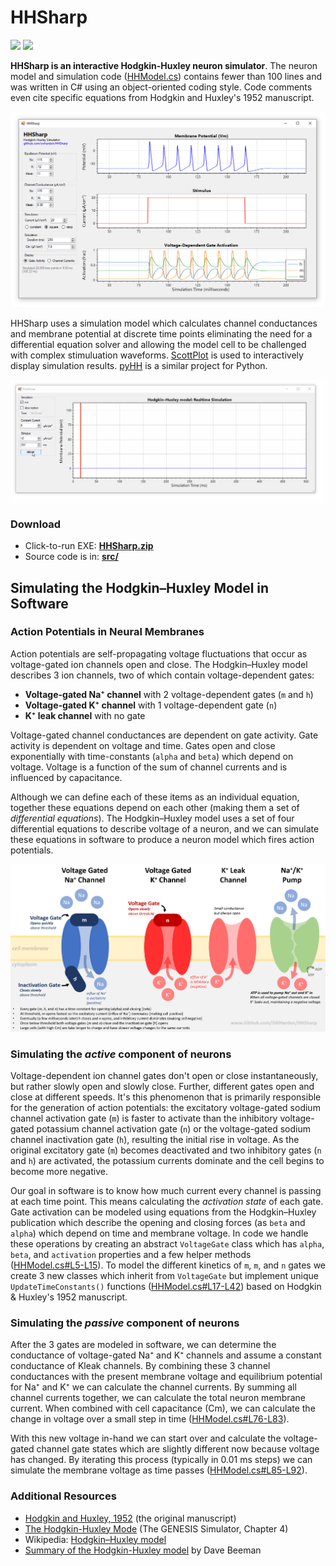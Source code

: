 # HHSharp

[![](https://img.shields.io/azure-devops/build/swharden/swharden/3?label=Build&logo=azure%20pipelines)](https://dev.azure.com/swharden/swharden/_build/latest?definitionId=3&branchName=master)
[![](https://img.shields.io/azure-devops/tests/swharden/swharden/3?label=Tests&logo=azure%20pipelines)](https://dev.azure.com/swharden/swharden/_build/latest?definitionId=3&branchName=master)

**HHSharp is an interactive Hodgkin-Huxley neuron simulator**. The neuron model and simulation code ([HHModel.cs](src/HHSharp/HHModel.cs)) contains fewer than 100 lines and was written in C# using an object-oriented coding style. Code comments even cite specific equations from Hodgkin and Huxley's 1952 manuscript.

![](dev/screenshot.png)

HHSharp uses a simulation model which calculates channel conductances and membrane potential at discrete time points eliminating the need for a differential equation solver and allowing the model cell to be challenged with complex stimuluation waveforms. [ScottPlot](https://github.com/swharden/ScottPlot) is used to interactively display simulation results. [pyHH](https://github.com/swharden/pyHH) is a similar project for Python.

![](dev/screenshot-realtime.gif)

### Download
* Click-to-run EXE: **[HHSharp.zip](/download/HHSharp.zip)**
* Source code is in: **[src/](/download/)**

## Simulating the Hodgkin–Huxley Model in Software

### Action Potentials in Neural Membranes
Action potentials are self-propagating voltage fluctuations that occur as voltage-gated ion channels open and close. The Hodgkin–Huxley model describes 3 ion channels, two of which contain voltage-dependent gates:
* **Voltage-gated Na⁺ channel** with 2 voltage-dependent gates (`m` and `h`)
* **Voltage-gated K⁺ channel** with 1 voltage-dependent gate (`n`)
* **K⁺ leak channel** with no gate

Voltage-gated channel conductances are dependent on gate activity. Gate activity is dependent on voltage and time. Gates open and close exponentially with time-constants (`alpha` and `beta`) which depend on voltage. Voltage is a function of the sum of channel currents and is influenced by capacitance. 

Although we can define each of these items as an individual equation, together these equations depend on each other (making them a set of _differential equations_). The Hodgkin–Huxley model uses a set of four differential equations to describe voltage of a neuron, and we can simulate these equations in software to produce a neuron model which fires action potentials.

![](/dev/theory.png)

### Simulating the _active_ component of neurons

Voltage-dependent ion channel gates don't open or close instantaneously, but rather slowly open and slowly close. Further, different gates open and close at different speeds. It's this phenomenon that is primarily responsible for the generation of action potentials: the excitatory voltage-gated sodium channel activation gate (`m`) is faster to activate than the inhibitory voltage-gated potassium channel activation gate (`n`) or the voltage-gated sodium channel inactivation gate (`h`), resulting the initial rise in voltage. As the original excitatory gate (`m`) becomes deactivated and two inhibitory gates (`n` and `h`) are activated, the potassium currents dominate and the cell begins to become more negative. 

Our goal in software is to know how much current every channel is passing at each time point. This means calculating the _activation state_ of each gate. Gate activation can be modeled using equations from the Hodgkin–Huxley publication which describe the opening and closing forces (as `beta` and `alpha`) which depend on time and membrane voltage. In code we handle these operations by creating an abstract `VoltageGate` class which has `alpha`, `beta`, and `activation` properties and a few helper methods ([HHModel.cs#L5-L15](https://github.com/swharden/HHSharp/blob/7967a0c935bf7734f95562b5fe6263b724ab6582/src/HHSharp/HHModel.cs#L5-L15)). To model the different kinetics of `m`, `m`, and `n` gates we create 3 new classes which inherit from `VoltageGate` but implement unique `UpdateTimeConstants()` functions ([HHModel.cs#L17-L42](https://github.com/swharden/HHSharp/blob/7967a0c935bf7734f95562b5fe6263b724ab6582/src/HHSharp/HHModel.cs#L17-L42)) based on Hodgkin & Huxley's 1952 manuscript.

### Simulating the _passive_ component of neurons

After the 3 gates are modeled in software, we can determine the conductance of voltage-gated Na⁺ and K⁺ channels and assume a constant conductance of Kleak channels. By combining these 3 channel conductances with the present membrane voltage and equilibrium potential for Na⁺ and K⁺ we can calculate the channel currents. By summing all channel currents together, we can calculate the total neuron membrane current. When combined with cell capacitance (Cm), we can calculate the change in voltage over a small step in time ([HHModel.cs#L76-L83](https://github.com/swharden/HHSharp/blob/7967a0c935bf7734f95562b5fe6263b724ab6582/src/HHSharp/HHModel.cs#L76-L83)). 

With this new voltage in-hand we can start over and calculate the voltage-gated channel gate states which are slightly different now because voltage has changed. By iterating this process (typically in 0.01 ms steps) we can simulate the membrane voltage as time passes ([HHModel.cs#L85-L92](https://github.com/swharden/HHSharp/blob/7967a0c935bf7734f95562b5fe6263b724ab6582/src/HHSharp/HHModel.cs#L85-L92)).

### Additional Resources
* [Hodgkin and Huxley, 1952](https://www.ncbi.nlm.nih.gov/pmc/articles/PMC1392413/pdf/jphysiol01442-0106.pdf) (the original manuscript)
* [The Hodgkin-Huxley Mode](http://www.genesis-sim.org/GENESIS/iBoG/iBoGpdf/chapt4.pdf) (The GENESIS Simulator, Chapter 4)
* Wikipedia: [Hodgkin–Huxley model](https://en.wikipedia.org/wiki/Hodgkin%E2%80%93Huxley_model)
* [Summary of the Hodgkin-Huxley model](http://ecee.colorado.edu/~ecen4831/HHsumWWW/HHsum.html) by Dave Beeman
